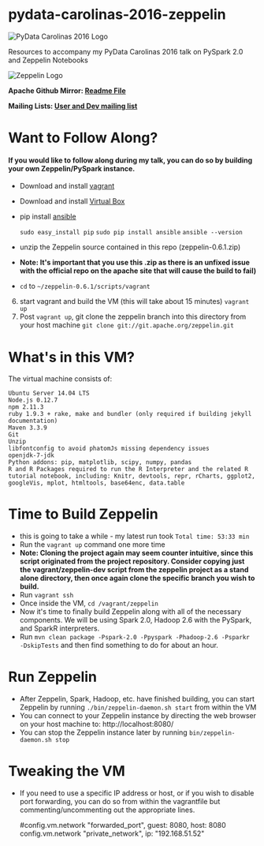 # pydata-carolinas-2016-zeppelin

![PyData Carolinas 2016 Logo](http://pydata.org/carolinas2016/static/images/pydata-logo-carolinas-2016.png)

Resources to accompany my PyData Carolinas 2016 talk on PySpark 2.0 and Zeppelin Notebooks

![Zeppelin Logo](http://zeppelin-project.org/assets/themes/nflabs-sb/img/zeppelin-logo.svg)

**Apache Github Mirror: [Readme File](https://github.com/apache/zeppelin/blob/master/README.md)**

**Mailing Lists: [User and Dev mailing list](http://zeppelin.apache.org/community.html)**

# Want to Follow Along?
#### If you would like to follow along during my talk, you can do so by building your own Zeppelin/PySpark instance.



- Download and install [vagrant](http://www.vagrantup.com/downloads.html "vagrant")
- Download and install [Virtual Box](https://www.virtualbox.org/ "Virtual Box")
- pip install [ansible](http://docs.ansible.com/ansible/intro_installation.html#latest-releases-via-pip "ansible")

	`sudo easy_install pip`
	`sudo pip install ansible`
	`ansible --version`
- unzip the Zeppelin source contained in this repo (zeppelin-0.6.1.zip)
- **Note: It's important that you use this .zip as there is an unfixed issue with the official repo on the apache site that will cause the build to fail)**
- `cd` to `~/zeppelin-0.6.1/scripts/vagrant`
6. start vagrant and build the VM (this will take about 15 minutes)
	`vagrant up`
7. Post `vagrant up`, git clone the zeppelin branch into this directory from your host machine
`git clone git://git.apache.org/zeppelin.git`

# What's in this VM?
The virtual machine consists of:

    Ubuntu Server 14.04 LTS
    Node.js 0.12.7
    npm 2.11.3
    ruby 1.9.3 + rake, make and bundler (only required if building jekyll documentation)
    Maven 3.3.9
    Git
    Unzip
    libfontconfig to avoid phatomJs missing dependency issues
    openjdk-7-jdk
    Python addons: pip, matplotlib, scipy, numpy, pandas
    R and R Packages required to run the R Interpreter and the related R tutorial notebook, including: Knitr, devtools, repr, rCharts, ggplot2, googleVis, mplot, htmltools, base64enc, data.table

# Time to Build Zeppelin
- this is going to take a while - my latest run took `Total time: 53:33 min`
- Run the `vagrant up` command one more time
-  **Note: Cloning the project again may seem counter intuitive, since this script originated from the project repository.  Consider copying just the vagrant/zeppelin-dev script from the zeppelin project as a stand alone directory, then once again clone the specific branch you wish to build.**
- Run `vagrant ssh`
- Once inside the VM, `cd /vagrant/zeppelin`
- Now it's time to finally build Zeppelin along with all of the necessary components. We will be using Spark 2.0, Hadoop 2.6 with the PySpark, and SparkR interpreters.
- Run `mvn clean package -Pspark-2.0 -Ppyspark -Phadoop-2.6 -Psparkr -DskipTests` and then find something to do for about an hour.

# Run Zeppelin
- After Zeppelin, Spark, Hadoop, etc. have finished building, you can start Zeppelin by running `./bin/zeppelin-daemon.sh start` from within the VM
- You can connect to your Zeppelin instance by directing the web browser on your host machine to: http://localhost:8080/
- You can stop the Zeppelin instance later by running `bin/zeppelin-daemon.sh stop`

# Tweaking the VM
- If you need to use a specific IP address or host, or if you wish to disable port forwarding, you can do so from within the vagrantfile but commenting/uncommenting out the appropriate lines.


    #config.vm.network "forwarded_port", guest: 8080, host: 8080
    config.vm.network "private_network", ip: "192.168.51.52"




